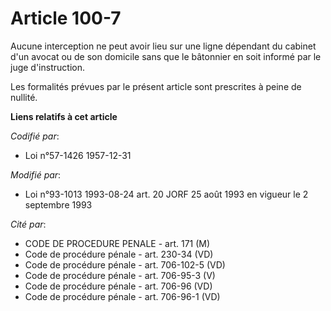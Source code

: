 # Article 100-7

Aucune interception ne peut avoir lieu sur une ligne dépendant du cabinet d'un avocat ou de son domicile sans que le
bâtonnier en soit informé par le juge d'instruction.

Les formalités prévues par le présent article sont prescrites à peine de nullité.

**Liens relatifs à cet article**

_Codifié par_:

  - Loi n°57-1426 1957-12-31

_Modifié par_:

  - Loi n°93-1013 1993-08-24 art. 20 JORF 25 août 1993 en vigueur le 2 septembre 1993

_Cité par_:

  - CODE DE PROCEDURE PENALE - art. 171 (M)
  - Code de procédure pénale - art. 230-34 (VD)
  - Code de procédure pénale - art. 706-102-5 (VD)
  - Code de procédure pénale - art. 706-95-3 (V)
  - Code de procédure pénale - art. 706-96 (VD)
  - Code de procédure pénale - art. 706-96-1 (VD)
